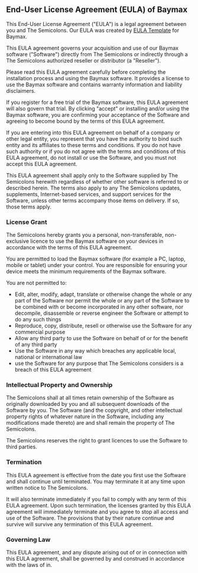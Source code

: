 <h2>End-User License Agreement (EULA) of <span class="app_name">Baymax</span></h2>

<p>This End-User License Agreement ("EULA") is a legal agreement between you and <span class="company_name">The Semicolons</span>. Our EULA was created by <a href="https://www.eulatemplate.com">EULA Template</a> for <span class="app_name">Baymax</span>.</p></p>

<p>This EULA agreement governs your acquisition and use of our <span class="app_name">Baymax</span> software ("Software") directly from <span class="company_name">The Semicolons</span> or indirectly through a <span class="company_name">The Semicolons</span> authorized reseller or distributor (a "Reseller"). </p>

<p>Please read this EULA agreement carefully before completing the installation process and using the <span class="app_name">Baymax</span> software. It provides a license to use the <span class="app_name">Baymax</span> software and contains warranty information and liability disclaimers.</p>

<p>If you register for a free trial of the <span class="app_name">Baymax</span> software, this EULA agreement will also govern that trial. By clicking "accept" or installing and/or using the <span class="app_name">Baymax</span> software, you are confirming your acceptance of the Software and agreeing to become bound by the terms of this EULA agreement.</p>

<p>If you are entering into this EULA agreement on behalf of a company or other legal entity, you represent that you have the authority to bind such entity and its affiliates to these terms and conditions. If you do not have such authority or if you do not agree with the terms and conditions of this EULA agreement, do not install or use the Software, and you must not accept this EULA agreement.</p>

<p>This EULA agreement shall apply only to the Software supplied by <span class="company_name">The Semicolons</span> herewith regardless of whether other software is referred to or described herein. The terms also apply to any <span class="company_name">The Semicolons</span> updates, supplements, Internet-based services, and support services for the Software, unless other terms accompany those items on delivery. If so, those terms apply.</p>

<h3>License Grant</h3>

<p><span class="company_name">The Semicolons</span> hereby grants you a personal, non-transferable, non-exclusive licence to use the <span class="app_name">Baymax</span> software on your devices in accordance with the terms of this EULA agreement.</p>

<p>You are permitted to load the <span class="app_name">Baymax</span> software (for example a PC, laptop, mobile or tablet) under your control. You are responsible for ensuring your device meets the minimum requirements of the <span class="app_name">Baymax</span> software.</p>

<p>You are not permitted to:</p>

<ul>
<li>Edit, alter, modify, adapt, translate or otherwise change the whole or any part of the Software nor permit the whole or any part of the Software to be combined with or become incorporated in any other software, nor decompile, disassemble or reverse engineer the Software or attempt to do any such things</li>
<li>Reproduce, copy, distribute, resell or otherwise use the Software for any commercial purpose</li>
<li>Allow any third party to use the Software on behalf of or for the benefit of any third party</li>
<li>Use the Software in any way which breaches any applicable local, national or international law</li>
<li>use the Software for any purpose that <span class="company_name">The Semicolons</span> considers is a breach of this EULA agreement</li>
</ul>

<h3>Intellectual Property and Ownership</h3>

<p><span class="company_name">The Semicolons</span> shall at all times retain ownership of the Software as originally downloaded by you and all subsequent downloads of the Software by you. The Software (and the copyright, and other intellectual property rights of whatever nature in the Software, including any modifications made thereto) are and shall remain the property of <span class="company_name">The Semicolons</span>.</p>

<p><span class="company_name">The Semicolons</span> reserves the right to grant licences to use the Software to third parties.</p>

<h3>Termination</h3>

<p>This EULA agreement is effective from the date you first use the Software and shall continue until terminated. You may terminate it at any time upon written notice to <span class="company_name">The Semicolons</span>.</p>

<p>It will also terminate immediately if you fail to comply with any term of this EULA agreement. Upon such termination, the licenses granted by this EULA agreement will immediately terminate and you agree to stop all access and use of the Software. The provisions that by their nature continue and survive will survive any termination of this EULA agreement.</p>

<h3>Governing Law</h3>

<p>This EULA agreement, and any dispute arising out of or in connection with this EULA agreement, shall be governed by and construed in accordance with the laws of <span class="country">in</span>.</p>